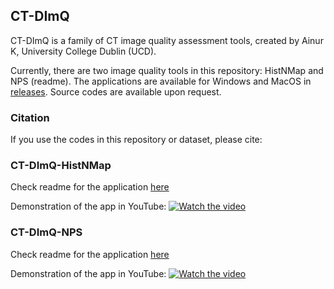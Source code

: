 ## CT-DImQ 

CT-DImQ is a family of CT image quality assessment tools, created by Ainur K, University College Dublin (UCD).

Currently, there are two image quality tools in this repository: HistNMap and NPS (readme). The applications are available for Windows and MacOS in [releases](https://github.com/AK-CT-2025/CT-DImQ-CT-Image-quality-analysis-tools/releases). 
Source codes are available upon request.

### Citation
If you use the codes in this repository or dataset, please cite:

### CT-DImQ-HistNMap
Check readme for the application [here](https://github.com/AK-CT-2025/CT-DImQ-CT-Image-quality-analysis-tools/blob/e6f27b23dd0068ee8798d2f4afc46f76308c31af/CT-DImQ-HistNMap/HistNMap_README.md)

Demonstration of the app in YouTube:
[![Watch the video](https://img.youtube.com/vi/JhNM4Fpe3U0/maxresdefault.jpg)](https://www.youtube.com/watch?v=JhNM4Fpe3U0)

### CT-DImQ-NPS
Check readme for the application [here](https://github.com/AK-CT-2025/CT-DImQ-CT-Image-quality-analysis-tools/blob/e6f27b23dd0068ee8798d2f4afc46f76308c31af/CT-DImQ-NPS/NPS_README.md)

Demonstration of the app in YouTube:
[![Watch the video](https://img.youtube.com/vi/12os1_qhA9I/maxresdefault.jpg)](https://www.youtube.com/watch?v=12os1_qhA9I)


<!-- ## Disclaimer
THE SOFTWARE IS PROVIDED “AS IS”, WITHOUT WARRANTY OF ANY KIND, EXPRESS OR IMPLIED, INCLUDING BUT NOT LIMITED TO THE WARRANTIES OF MERCHANTABILITY, FITNESS FOR A PARTICULAR PURPOSE, AND NONINFRINGEMENT. IN NO EVENT SHALL THE AUTHORS OR COPYRIGHT HOLDERS BE LIABLE FOR ANY CLAIM, DAMAGES, OR OTHER LIABILITY, WHETHER IN AN ACTION OF CONTRACT, TORT, OR OTHERWISE, ARISING FROM, OUT OF, OR IN CONNECTION WITH THE SOFTWARE OR THE USE OR OTHER DEALINGS IN THE SOFTWARE.-->
